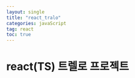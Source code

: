 ```yaml
---
layout: single
title: "react_tralo"
categories: javaScript
tag: react
toc: true
---
```


# react(TS) 트렐로 프로젝트


